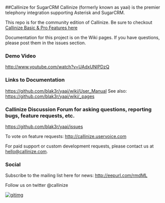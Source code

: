 ##Callinize for SugarCRM
Callinize (formerly known as yaai) is the premier telephony integration supporting Asterisk and SugarCRM.

This repo is for the community edition of Callinize.  Be sure to checkout [Callinize Basic & Pro Features here](http://www.callinize.com)

Documentation for this project is on the Wiki pages.
If you have questions, please post them in the issues section.

### Demo Video
http://www.youtube.com/watch?v=UAdxUNlPDzQ

### Links to Documentation
https://github.com/blak3r/yaai/wiki/User_Manual
See also: https://github.com/blak3r/yaai/wiki/_pages

### Callinize Discussion Forum for asking questions, reporting bugs, feature requests, etc.
https://github.com/blak3r/yaai/issues

To vote on feature requests:
http://callinize.uservoice.com

For paid support or custom development requests, please contact us at hello@callinize.com.

### Social
Subscribe to the mailing list here for news: http://eepurl.com/rmdML

Follow us on twitter @callinize


[![gitimg](https://gitimg.com/blak3r/yaai/README.md/track)](http://gitimg.com)
